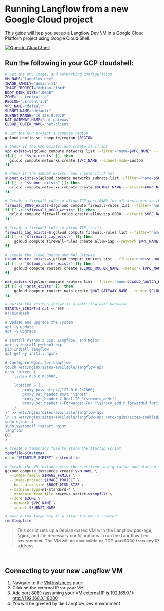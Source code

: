 # Running Langflow from a new Google Cloud project
This guide will help you set up a Langflow Dev VM in a Google Cloud Platform project using Google Cloud Shell.

[![Open in Cloud Shell](https://gstatic.com/cloudssh/images/open-btn.svg)](https://console.cloud.google.com/cloudshell/open?git_repo=https://github.com/genome21/langflow&working_dir=scripts&shellonly=true&tutorial=walkthroughtutorial.md)


## Run the following in your GCP cloudshell:

```bash
# Set the VM, image, and networking configuration
VM_NAME="langflow-dev"
IMAGE_FAMILY="debian-11"
IMAGE_PROJECT="debian-cloud"
BOOT_DISK_SIZE="100GB"
ZONE="us-central1-a"
REGION="us-central1"
VPC_NAME="default"
SUBNET_NAME="default"
SUBNET_RANGE="10.128.0.0/20"
NAT_GATEWAY_NAME="nat-gateway"
CLOUD_ROUTER_NAME="nat-client"

# Set the GCP project's compute region
gcloud config set compute/region $REGION

# Check if the VPC exists, and create it if not
vpc_exists=$(gcloud compute networks list --filter="name=$VPC_NAME" --format="value(name)")
if [[ -z "$vpc_exists" ]]; then
  gcloud compute networks create $VPC_NAME --subnet-mode=custom
fi

# Check if the subnet exists, and create it if not
subnet_exists=$(gcloud compute networks subnets list --filter="name=$SUBNET_NAME AND region=$REGION" --format="value(name)")
if [[ -z "$subnet_exists" ]]; then
  gcloud compute networks subnets create $SUBNET_NAME --network=$VPC_NAME --region=$REGION --range=$SUBNET_RANGE
fi

# Create a firewall rule to allow TCP port 8080 for all instances in the VPC
firewall_8080_exists=$(gcloud compute firewall-rules list --filter="name=allow-tcp-8080" --format="value(name)")
if [[ -z "$firewall_8080_exists" ]]; then
  gcloud compute firewall-rules create allow-tcp-8080 --network $VPC_NAME --allow tcp:8080 --source-ranges 0.0.0.0/0 --direction INGRESS
fi

# Create a firewall rule to allow IAP traffic
firewall_iap_exists=$(gcloud compute firewall-rules list --filter="name=allow-iap" --format="value(name)")
if [[ -z "$firewall_iap_exists" ]]; then
    gcloud compute firewall-rules create allow-iap --network $VPC_NAME --allow tcp:80,tcp:443 --source-ranges 35.235.240.0/20 --direction INGRESS
fi

# Create the Cloud Router and NAT Gateway
cloud_router_exists=$(gcloud compute routers list --filter="name=$CLOUD_ROUTER_NAME" --format="value(name)")
if [[ -z "$cloud_router_exists" ]]; then
    gcloud compute routers create $CLOUD_ROUTER_NAME --network $VPC_NAME --region $REGION
fi

nat_exists=$(gcloud compute routers list --filter="name=$CLOUD_ROUTER_NAME" --format="value(nats.name)")
if [[ -z "$nat_exists" ]]; then
    gcloud compute routers nats create $NAT_GATEWAY_NAME --router $CLOUD_ROUTER_NAME --auto-allocate-nat-external-ips --nat-all-subnet-ip-ranges --enable-logging --region $REGION
fi

# Define the startup script as a multiline Bash here-doc
STARTUP_SCRIPT=$(cat <<'EOF'
#!/bin/bash

# Update and upgrade the system
apt -y update
apt -y upgrade

# Install Python 3 pip, Langflow, and Nginx
apt -y install python3-pip
pip install langflow
apt-get -y install nginx

# Configure Nginx for Langflow
touch /etc/nginx/sites-available/langflow-app
echo "server {
    listen 0.0.0.0:8080;

    location / {
        proxy_pass http://127.0.0.1:7860;
        proxy_set_header Host "\$host";
        proxy_set_header X-Real-IP "\$remote_addr";
        proxy_set_header X-Forwarded-For "\$proxy_add_x_forwarded_for";
    }
}" >> /etc/nginx/sites-available/langflow-app
ln -s /etc/nginx/sites-available/langflow-app /etc/nginx/sites-enabled/
sudo nginx -t
sudo systemctl restart nginx
langflow
EOF
)

# Create a temporary file to store the startup script
tempfile=$(mktemp)
echo "$STARTUP_SCRIPT" > $tempfile

# Create the VM instance with the specified configuration and startup script
gcloud compute instances create $VM_NAME \
  --image-family $IMAGE_FAMILY \
  --image-project $IMAGE_PROJECT \
  --boot-disk-size $BOOT_DISK_SIZE \
  --machine-type=n1-standard-4 \
  --metadata-from-file startup-script=$tempfile \
  --zone $ZONE \
  --network $VPC_NAME \
  --subnet $SUBNET_NAME

# Remove the temporary file after the VM is created
rm $tempfile

```
> This script sets up a Debian-based VM with the Langflow package, Nginx, and the necessary configurations to run the Langflow Dev environment. The VM will be accessible on TCP port 8080 from any IP address.

<br>

## Connecting to your new Langflow VM
1. Navigate to the [VM instances](https://console.cloud.google.com/compute/instances) page
2. Click on the external IP for your VM
3. Add port 8080 (assuming your VM external IP is 192.168.0.1):
http://192.168.0.1:8080
4. You will be greeted by the Langflow Dev environment